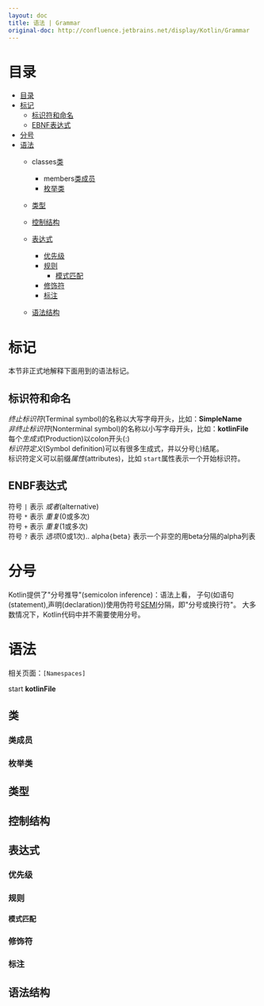 ```yaml
---
layout: doc
title: 语法 | Grammar
original-doc: http://confluence.jetbrains.net/display/Kotlin/Grammar
---
```


# <a id="contents"><!----></a> 目录

* [目录](posts/grammar#contents)
* [标记](posts/grammar#notation)
  * [标识符和命名](posts/grammar#symbols)
  * [EBNF表达式](posts/grammar#ebnf)
* [分号](posts/grammar#semicolons)<!--li--> 
* [语法](posts/grammar#syntax)
  * classes[类](posts/grammar#classes)
    * members[类成员](posts/grammar#class-members)<!--li--> 
    * [枚举类](posts/grammar#enum-classes)<!--li--> 
  * [类型](posts/grammar#types)<!--li--> 
  * [控制结构](posts/grammar#control-structures)<!--li-->

  * [表达式](posts/grammar#expressions)
    * [优先级](posts/grammar#precedence)<!--li-->
    * [规则](posts/grammar#rules)<!--li-->
      * [模式匹配](posts/grammar#pattern-matching)<!--li-->
    * [修饰符](posts/grammar#modifiers)
    * [标注](posts/grammar#annotations)
  * [语法结构](posts/grammer#lexical-structures)


# <a id="notation"><!----></a> 标记
本节非正式地解释下面用到的语法标记。

## <a id="symbols"><!----></a> 标识符和命名
*终止标识符*(Terminal symbol)的名称以大写字母开头，比如：**SimpleName**  
*非终止标识符*(Nonterminal symbol)的名称以小写字母开头，比如：**kotlinFile**  
每个*生成式*(Production)以colon开头(:)  
*标识符定义*(Symbol definition)可以有很多生成式，并以分号(;)结尾。  
标识符定义可以前缀*属性*(attributes)，比如 `start`属性表示一个开始标识符。


## <a id="ebnf"><!----></a> ENBF表达式
符号 `|` 表示 *或者*(alternative)  
符号 `*` 表示 *重复*(0或多次)  
符号 `+` 表示 *重复*(1或多次)  
符号 `?` 表示 *选项*(0或1次)..
alpha`{`beta`}` 表示一个非空的用beta分隔的alpha列表


# <a id="semicolons"><!----></a> 分号
Kotlin提供了"分号推导"(semicolon inference)：语法上看，
子句(如语句(statement),声明(declaration))使用伪符号[SEMI](posts/grammar#SEMI)分隔，即"分号或换行符"。
大多数情况下，Kotlin代码中并不需要使用分号。


# <a id="syntax"><!----></a> 语法
相关页面：`[Namespaces]`

start
**kotlinFile**

## <a id="classes"><!----></a> 类
### <a id="class-members"><!----></a> 类成员
### <a id="enum-classes"><!----></a> 枚举类
## <a id="types"><!----></a> 类型
## <a id="control-structures"><!----></a> 控制结构
## <a id="expressions"><!----></a> 表达式
### <a id="precedence"><!----></a> 优先级
### <a id="rules"><!----></a> 规则
#### <a id="pattern-matching"><!----></a> 模式匹配
### <a id="modifiers"><!----></a> 修饰符
### <a id="annotations"><!----></a> 标注

## <a id="lexical-structures"><!----></a> 语法结构

